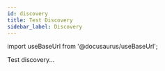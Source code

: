 ```yaml
---
id: discovery
title: Test Discovery
sidebar_label: Discovery
---
```


import useBaseUrl from '@docusaurus/useBaseUrl';

Test discovery...
